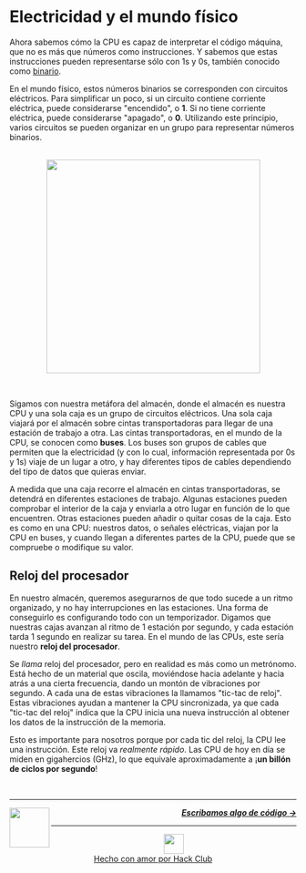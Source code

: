 # Electricidad y el mundo físico

Ahora sabemos cómo la CPU es capaz de interpretar el código máquina, que no es más que números como instrucciones. Y sabemos que estas instrucciones pueden representarse sólo con 1s y 0s, también conocido como [binario](es/guia/mates/sistema-de-numeros.md#binario-base-2).

En el mundo físico, estos números binarios se corresponden con circuitos eléctricos. Para simplificar un poco, si un circuito contiene corriente eléctrica, puede considerarse "encendido", o **1**. Si no tiene corriente eléctrica, puede considerarse "apagado", o **0**. Utilizando este principio, varios circuitos se pueden organizar en un grupo para representar números binarios.

<p align="center">
  <br />
  <img width="375" src="https://cloud-n4b1b7kn3-hack-club-bot.vercel.app/0conveyer2.png">
</p>
<br />

Sigamos con nuestra metáfora del almacén, donde el almacén es nuestra CPU y una sola caja es un grupo de circuitos eléctricos. Una sola caja viajará por el almacén sobre cintas transportadoras para llegar de una estación de trabajo a otra. Las cintas transportadoras, en el mundo de la CPU, se conocen como **buses**. Los buses son grupos de cables que permiten que la electricidad (y con lo cual, información representada por 0s y 1s) viaje de un lugar a otro, y hay diferentes tipos de cables dependiendo del tipo de datos que quieras enviar.

A medida que una caja recorre el almacén en cintas transportadoras, se detendrá en diferentes estaciones de trabajo. Algunas estaciones pueden comprobar el interior de la caja y enviarla a otro lugar en función de lo que encuentren. Otras estaciones pueden añadir o quitar cosas de la caja. Esto es como en una CPU: nuestros datos, o señales eléctricas, viajan por la CPU en buses, y cuando llegan a diferentes partes de la CPU, puede que se compruebe o modifique su valor.

## Reloj del procesador

En nuestro almacén, queremos asegurarnos de que todo sucede a un ritmo organizado, y no hay interrupciones en las estaciones. Una forma de conseguirlo es configurando todo con un temporizador. Digamos que nuestras cajas avanzan al ritmo de 1 estación por segundo, y cada estación tarda 1 segundo en realizar su tarea. En el mundo de las CPUs, este sería nuestro **reloj del procesador**.

Se _llama_ reloj del procesador, pero en realidad es más como un metrónomo. Está hecho de un material que oscila, moviéndose hacia adelante y hacia atrás a una cierta frecuencia, dando un montón de vibraciones por segundo. A cada una de estas vibraciones la llamamos "tic-tac de reloj". Estas vibraciones ayudan a mantener la CPU sincronizada, ya que cada "tic-tac del reloj" indica que la CPU inicia una nueva instrucción al obtener los datos de la instrucción de la memoria.

Esto es importante para nosotros porque por cada tic del reloj, la CPU lee una instrucción. Este reloj va _realmente rápido_. Las CPU de hoy en día se miden en gigahercios (GHz), lo que equivale aproximadamente a ¡**un billón de ciclos por segundo**!

<br />

---

<a href="convirtiendo.md">
  <picture>
    <source media="(prefers-color-scheme: dark)" srcset="https://cloud-c4m75tmer-hack-club-bot.vercel.app/0back.svg">
    <img align="left" width="70" src="https://cloud-c4m75tmer-hack-club-bot.vercel.app/0back.svg" />
  </picture>
</a>

<p align="right">
  <em>
    <b>
      <a href="/es/guia/programar/multitud.md">
        Escribamos algo de código →
      </a>
    </b>
  </em>
</p>

---

<p align="center">
  <a href="https://hackclub.com/">
    <img width="35" src="https://cloud-l0g1cgz4b-hack-club-bot.vercel.app/0h.png"><br/>
    Hecho con amor por Hack Club
  </a>
</p>